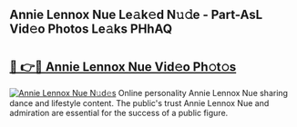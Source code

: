 ## Annie Lennox Nue Le𝚊k𝚎d N𝚞𝚍e - Part-AsL Vid𝚎o Photos Le𝚊ks PHhAQ

# <h2><a href="http://fb2k96.evod.top/?m=Annie+Lennox+Nue">🔗 👉🔴 Annie Lennox Nue Vid𝚎o Ph𝚘t𝚘s</a></h2>

[![Annie Lennox Nue N𝚞d𝚎s](https://i.imgur.com/8V9OHl7.gif)](http://fb2k96.evod.top/?m=Annie+Lennox+Nue)
Online personality Annie Lennox Nue sharing dance and lifestyle content. The public's trust Annie Lennox Nue and admiration are essential for the success of a public figure. 
